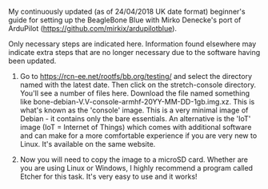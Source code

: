 My continuously updated (as of 24/04/2018 UK date format) beginner's guide for setting up the BeagleBone Blue with Mirko Denecke's port of ArduPilot (https://github.com/mirkix/ardupilotblue).

Only necessary steps are indicated here. Information found elsewhere may indicate extra steps that are no longer necessary due to the software having been updated.

1) Go to https://rcn-ee.net/rootfs/bb.org/testing/ and select the directory named with the latest date. Then click on the stretch-console directory. You'll see a number of files here. Download the file named something like bone-debian-V.V-console-armhf-20YY-MM-DD-1gb.img.xz. This is what's known as the 'console' image. This is a very minimal image of Debian - it contains only the bare essentials. An alternative is the 'IoT' image (IoT = Internet of Things) which comes with additional software and can make for a more comfortable experience if you are very new to Linux. It's available on the same website.

2) Now you will need to copy the image to a microSD card. Whether are you are using Linux or Windows, I highly recommend a program called Etcher for this task. It's very easy to use and it works!

